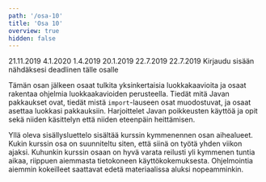 ```yaml
---
path: '/osa-10'
title: 'Osa 10'
overview: true
hidden: false
---
```


<only-for-course-variant variant="dl">
  <deadline>21.11.2019</deadline>
</only-for-course-variant>

<only-for-course-variant variant="nodl">
  <deadline>4.1.2020</deadline>
</only-for-course-variant>

<only-for-course-variant variant="ohja-dl">
  <deadline>1.4.2019</deadline>
</only-for-course-variant>

<only-for-course-variant variant="ohja-nodl">
  <deadline>20.1.2019</deadline>
</only-for-course-variant>

<only-for-course-variant variant="kesa-dl">
  <deadline>22.7.2019</deadline>
</only-for-course-variant>

<only-for-course-variant variant="kesa-ohja-dl">
  <deadline>22.7.2019</deadline>
</only-for-course-variant>

<only-for-not-logged-in>
  <deadline>Kirjaudu sisään nähdäksesi deadlinen tälle osalle</deadline>
</only-for-not-logged-in>


Tämän osan jälkeen osaat tulkita yksinkertaisia luokkakaavioita ja osaat rakentaa ohjelmia luokkaakavioiden perusteella. Tiedät mitä Javan pakkaukset ovat, tiedät mistä `import`-lauseen osat muodostuvat, ja osaat asettaa luokkasi pakkauksiin. Harjoittelet Javan poikkeusten käyttöä ja opit sekä niiden käsittelyn että niiden eteenpäin heittämisen.


<please-login></please-login>

<pages-in-this-section></pages-in-this-section>

Yllä oleva sisällysluettelo sisältää kurssin kymmenennen osan aihealueet. Kukin kurssin osa on suunniteltu siten, että siinä on työtä yhden viikon ajaksi. Kuhunkin kurssin osaan on hyvä varata reilusti yli kymmenen tuntia aikaa, riippuen aiemmasta tietokoneen käyttökokemuksesta. Ohjelmointia aiemmin kokeilleet saattavat edetä materiaalissa aluksi nopeamminkin.

<exercises-in-this-section></exercises-in-this-section>

